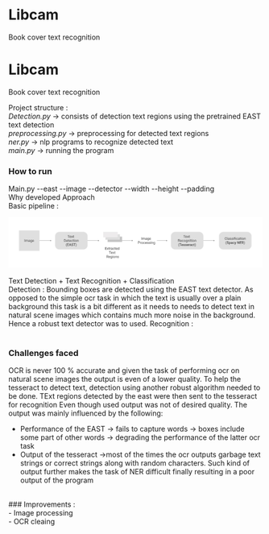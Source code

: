 # Libcam
Book cover text recognition

# Libcam
Book cover text recognition


Project structure : </br>
_Detection.py_ → consists of detection text regions using the pretrained EAST text detection</br>
_preprocessing.py_ → preprocessing for detected text regions</br>
_ner.py_ → nlp programs to recognize detected text</br>
_main.py_ → running the program </br>
### How to run</br>
Main.py --east --image --detector --width --height --padding
</br>
Why developed
Approach</br>
Basic pipeline :</br>
<div align = "center">
<img align = "center" src = "Desktop - 3.jpg" >
</div>
</br>
Text Detection + Text Recognition + Classification</br>
Detection : Bounding boxes are detected using the EAST text detector. As opposed to the simple ocr task in which the text is usually over a plain background this task is a bit different as it needs to needs to detect text in natural scene images which contains much more noise in the background. Hence a robust text detector was to used.
Recognition : </br>
</br>

### Challenges faced</br>
OCR is never 100 % accurate and given the task of performing ocr on natural scene images the output is even of a lower quality. To help the tesseract to detect text, detection using another robust algorithm needed to be done. TExt regions detected by the east were then sent to the tesseract for recognition
Even though used output was not of desired quality. The output was mainly influenced by the following:</br>
- Performance of the EAST → fails to capture words → boxes include some part of other words → degrading the performance of the latter ocr task</br>
- Output of the tesseract →most of the times the ocr outputs garbage text strings or correct strings along with random characters. Such kind of output further makes the task of NER difficult finally resulting in a poor output of the program
</br>
### Improvements :</br>
- Image processing</br>
- OCR cleaing</br>

